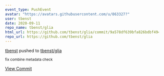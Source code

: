 ```yaml
---
event_type: PushEvent
avatar: "https://avatars.githubusercontent.com/u/863327?"
user: tbenst
date: 2020-09-11
repo_name: tbenst/glia
html_url: https://github.com/tbenst/glia/commit/9a578df639bfa826bdbf494a9ff39eedaea94767
repo_url: https://github.com/tbenst/glia
---
```


<a href='https://github.com/tbenst' target='_blank'>tbenst</a> pushed to <a href='https://github.com/tbenst/glia' target='_blank'>tbenst/glia</a>

<small>fix combine metadata check</small>

<a href='https://github.com/tbenst/glia/commit/9a578df639bfa826bdbf494a9ff39eedaea94767' target='_blank'>View Commit</a>